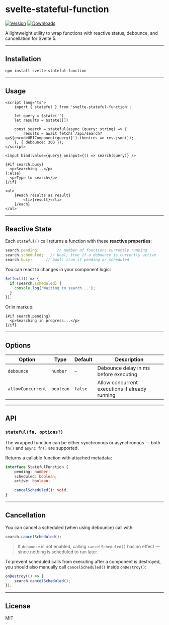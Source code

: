 # svelte-stateful-function

[![Version](https://img.shields.io/npm/v/svelte-stateful-function)](https://www.npmjs.com/package/svelte-stateful-function)
[![Downloads](https://img.shields.io/npm/dm/svelte-stateful-function)](https://www.npmjs.com/package/svelte-stateful-function)

A lightweight utility to wrap functions with reactive status, debounce, and cancellation for Svelte 5.

---

## Installation

```bash
npm install svelte-stateful-function
```

---

## Usage

```svelte
<script lang="ts">
    import { stateful } from 'svelte-stateful-function';
    
    let query = $state('')
    let results = $state([])

    const search = stateful(async (query: string) => {
        results = await fetch(`/api/search?q=${encodeURIComponent(query)}`).then(res => res.json());
    }, { debounce: 300 });
</script>

<input bind:value={query} oninput={() => search(query)} />

{#if search.busy}
  <p>Searching...</p>
{:else}
  <p>Type to search</p>
{/if}

<ul>
    {#each results as result}
        <li>{result}</li>
    {/each}
</ul>
```

---

## Reactive State

Each `stateful()` call returns a function with these **reactive properties**:

```ts
search.pending;        // number of functions currently running
search.scheduled;   // bool; true if a debounce is currently active
search.busy;      // bool; true if pending or scheduled 
```

You can react to changes in your component logic:

```ts
$effect(() => {
  if (search.scheduled) {
    console.log('Waiting to search...');
  }
});
```

Or in markup:

```svelte
{#if search.pending}
  <p>Searching in progress...</p>
{/if}
```

---

## Options

| Option             | Type      | Default | Description                                              |
|--------------------|-----------|---------|----------------------------------------------------------|
| `debounce`         | `number`  | `—`     | Debounce delay in ms before executing                   |
| `allowConcurrent`  | `boolean` | `false` | Allow concurrent executions if already running          |

---

## API

### `stateful(fn, options?)`

The wrapped function can be either synchronous or asynchronous — both `fn()` and `async fn()` are supported.

Returns a callable function with attached metadata:

```ts
interface StatefulFunction {
    pending: number;
    scheduled: boolean;
    active: boolean;

    cancelScheduled(): void;
}
```

---

## Cancellation

You can cancel a scheduled (when using debounce) call with:

```ts
search.cancelScheduled();
```

> If `debounce` is not enabled, calling `cancelScheduled()` has no effect — since nothing is scheduled to run later.

To prevent scheduled calls from executing after a component is destroyed, you should also manually call `cancelScheduled()` inside `onDestroy()`:

```ts 
onDestroy(() => {
    search.cancelScheduled();
});
```

---

## License

MIT